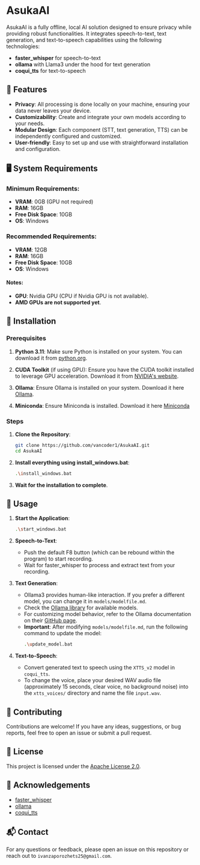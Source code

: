 # AsukaAI

AsukaAI is a fully offline, local AI solution designed to ensure privacy while providing robust functionalities. It integrates speech-to-text, text generation, and text-to-speech capabilities using the following technologies:
- **faster_whisper** for speech-to-text
- **ollama** with Llama3 under the hood for text generation
- **coqui_tts** for text-to-speech

## 🌟 Features

- **Privacy**: All processing is done locally on your machine, ensuring your data never leaves your device.
- **Customizability**: Create and integrate your own models according to your needs.
- **Modular Design**: Each component (STT, text generation, TTS) can be independently configured and customized.
- **User-friendly**: Easy to set up and use with straightforward installation and configuration.

## 🖥️ System Requirements

### Minimum Requirements:
- **VRAM**: 0GB (GPU not required)
- **RAM**: 16GB
- **Free Disk Space**: 10GB
- **OS**: Windows

### Recommended Requirements:
- **VRAM**: 12GB
- **RAM**: 16GB
- **Free Disk Space**: 10GB
- **OS**: Windows

#### Notes:
- **GPU**: Nvidia GPU (CPU if Nvidia GPU is not available).
- **AMD GPUs are not supported yet**.

## 🚀 Installation

### Prerequisites

1. **Python 3.11**: Make sure Python is installed on your system. You can download it from [python.org](https://www.python.org/).

2. **CUDA Toolkit** (if using GPU): Ensure you have the CUDA toolkit installed to leverage GPU acceleration. Download it from [NVIDIA's website](https://developer.nvidia.com/cuda-toolkit).

3. **Ollama**: Ensure Ollama is installed on your system. Download it here [Ollama](https://ollama.com/).

4. **Miniconda**: Ensure Miniconda is installed. Download it here [Miniconda](https://docs.anaconda.com/free/miniconda/index.html)

### Steps

1. **Clone the Repository**:
    ```sh
    git clone https://github.com/vancoder1/AsukaAI.git
    cd AsukaAI
    ```

2. **Install everything using install_windows.bat**:
    ```sh
    .\install_windows.bat
    ```

3. **Wait for the installation to complete**.

## 📖 Usage

1. **Start the Application**:
    ```sh
    .\start_windows.bat
    ```

2. **Speech-to-Text**:
    - Push the default F8 button (which can be rebound within the program) to start recording.
    - Wait for faster_whisper to process and extract text from your recording.

3. **Text Generation**:
    - Ollama3 provides human-like interaction. If you prefer a different model, you can change it in `models/modelfile.md`.
    - Check the [Ollama library](https://ollama.com/library) for available models.
    - For customizing model behavior, refer to the Ollama documentation on their [GitHub page](https://github.com/ollama/ollama).
    - **Important**: After modifying `models/modelfile.md`, run the following command to update the model:
      ```sh
      .\update_model.bat
      ```

4. **Text-to-Speech**:
    - Convert generated text to speech using the `XTTS_v2` model in `coqui_tts`.
    - To change the voice, place your desired WAV audio file (approximately 15 seconds, clear voice, no background noise) into the `xtts_voices/` directory and name the file `input.wav`.

## 🤝 Contributing

Contributions are welcome! If you have any ideas, suggestions, or bug reports, feel free to open an issue or submit a pull request.

## 📜 License

This project is licensed under the [Apache License 2.0](LICENSE).

## 🙏 Acknowledgements

- [faster_whisper](https://github.com/guillaumekln/faster-whisper)
- [ollama](https://github.com/ollama/ollama)
- [coqui_tts](https://github.com/coqui-ai/TTS)

## 📬 Contact

For any questions or feedback, please open an issue on this repository or reach out to `ivanzaporozhets25@gmail.com`.
